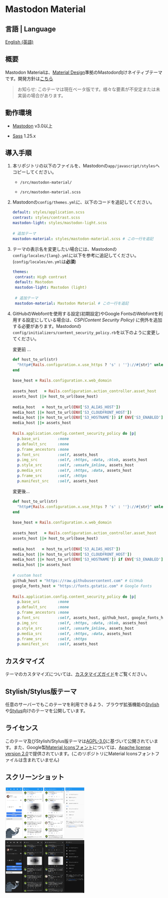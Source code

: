 # Mastodon Material

## 言語 | Language

[English (英語)](README.md)

## 概要

Mastodon Materialは、[Material Design](https://material.io)準拠のMastodon向けネイティブテーマです。開発方針は[こちら](docs/development_policy_ja.md)

> お知らせ: このテーマは現在ベータ版です。様々な要素が不安定または未実装の場合があります。

## 動作環境

- [Mastodon](https://github.com/tootsuite/mastodon) v3.0以上

- [Sass](https://sass-lang.com) 1.25.x

## 導入手順

1. 本リポジトリの以下のファイルを、Mastodonの`app/javascript/styles`へコピーしてください。
   
   * `/src/mastodon-material/`
   
   * `/src/mastodon-material.scss`

2. Mastodonの`config/themes.yml`に、以下のコードを追記してください。
   
   ```yml
   default: styles/application.scss
   contrast: styles/contrast.scss
   mastodon-light: styles/mastodon-light.scss
   
   # 追加テーマ
   mastodon-material: styles/mastodon-material.scss # この一行を追記
   ```

3. テーマの表示名を変更したい場合には、Mastodonの`config/locales/{lang}.yml`に以下を参考に追記してください。(`config/locales/en.yml`は**必須**)
   
   ```yml
   themes:
    contrast: High contrast
    default: Mastodon
    mastodon-light: Mastodon (light)
   
    # 追加テーマ
    mastodon-material: Mastodon Material # この一行を追記
   ```

4. GitHubのWebfontを使用する設定(初期設定)やGoogle FontsのWebfontを利用する設定にしている場合は、*CSP(Content Security Policy)* に例外を追加する必要があります。Mastodonの`config/initializers/content_security_policy.rb`を以下のように変更してください。
   
   変更前 …
   
   ```ruby
   def host_to_url(str)
     "http#{Rails.configuration.x.use_https ? 's' : ''}://#{str}" unless str.blank?
   end
   
   base_host = Rails.configuration.x.web_domain
   
   assets_host   = Rails.configuration.action_controller.asset_host
   assets_host ||= host_to_url(base_host)
   
   media_host   = host_to_url(ENV['S3_ALIAS_HOST'])
   media_host ||= host_to_url(ENV['S3_CLOUDFRONT_HOST'])
   media_host ||= host_to_url(ENV['S3_HOSTNAME']) if ENV['S3_ENABLED'] == 'true'
   media_host ||= assets_host
   
   Rails.application.config.content_security_policy do |p|
     p.base_uri        :none
     p.default_src     :none
     p.frame_ancestors :none
     p.font_src        :self, assets_host
     p.img_src         :self, :https, :data, :blob, assets_host
     p.style_src       :self, :unsafe_inline, assets_host
     p.media_src       :self, :https, :data, assets_host
     p.frame_src       :self, :https
     p.manifest_src    :self, assets_host
   ```
   
   変更後…
   
   ```ruby
   def host_to_url(str)
     "http#{Rails.configuration.x.use_https ? 's' : ''}://#{str}" unless str.blank?
   end
   
   base_host = Rails.configuration.x.web_domain
   
   assets_host   = Rails.configuration.action_controller.asset_host
   assets_host ||= host_to_url(base_host)
   
   media_host   = host_to_url(ENV['S3_ALIAS_HOST'])
   media_host ||= host_to_url(ENV['S3_CLOUDFRONT_HOST'])
   media_host ||= host_to_url(ENV['S3_HOSTNAME']) if ENV['S3_ENABLED'] == 'true'
   media_host ||= assets_host
   
   # custom host
   github_host = "https://raw.githubusercontent.com" # GitHub
   google_fonts_host = "https://fonts.gstatic.com" # Google Fonts
   
   Rails.application.config.content_security_policy do |p|
     p.base_uri        :none
     p.default_src     :none
     p.frame_ancestors :none
     p.font_src        :self, assets_host, github_host, google_fonts_host
     p.img_src         :self, :https, :data, :blob, assets_host
     p.style_src       :self, :unsafe_inline, assets_host
     p.media_src       :self, :https, :data, assets_host
     p.frame_src       :self, :https
     p.manifest_src    :self, assets_host
   ```

## カスタマイズ

テーマのカスタマイズについては、[カスタマイズガイド](docs/customization_guide_ja.md)をご覧ください。

## Stylish/Stylus版テーマ

任意のサーバーでもこのテーマを利用できるよう、ブラウザ拡張機能の[Stylish](https://userstyles.org/)や[Stylus](https://add0n.com/stylus.html)向けのテーマを公開しています。

## ライセンス

このテーマ及びStylish/Stylus版テーマは[AGPL-3.0](LICENSE)に基づいて公開されています。また、Google製[Material Iconsフォント](https://google.github.io/material-design-icons/#icon-font-for-the-web)については、[Apache license version 2.0](https://www.apache.org/licenses/LICENSE-2.0.html)で提供されています。(このリポジトリにMaterial Iconsフォントファイルは含まれていません)

## スクリーンショット

<img src="docs/res/timeline/v1-light.png" alt="material-v1-light" width=50%>
<img src="docs/res/timeline/v2-dark.png" alt="material-v2-dark" width=50%>
